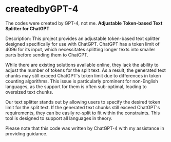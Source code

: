 # createdbyGPT-4
The codes were created by GPT-4, not me.
**Adjustable Token-based Text Splitter for ChatGPT**

Description:
This project provides an adjustable token-based text splitter designed specifically for use with ChatGPT. ChatGPT has a token limit of 4096 for its input, which necessitates splitting longer texts into smaller parts before sending them to ChatGPT.

While there are existing solutions available online, they lack the ability to adjust the number of tokens for the split text. As a result, the generated text chunks may still exceed ChatGPT's token limit due to differences in token counting algorithms. This issue is particularly prominent for non-English languages, as the support for them is often sub-optimal, leading to oversized text chunks.

Our text splitter stands out by allowing users to specify the desired token limit for the split text. If the generated text chunks still exceed ChatGPT's requirements, they can be easily re-split to fit within the constraints. This tool is designed to support all languages in theory.

Please note that this code was written by ChatGPT-4 with my assistance in providing guidance.
